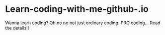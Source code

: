# Learn-coding-with-me-github-.io
<html>
  <title>
    CoDiNg
 </title><head>Wanna learn coding? Oh no no not just ordinary coding. PRO coding... Read the details!!
